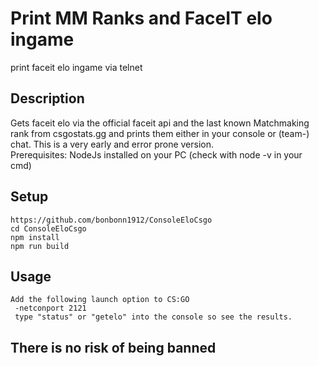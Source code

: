 # Print MM Ranks and FaceIT elo ingame
print faceit elo ingame via telnet

## Description
Gets faceit elo via the official faceit api and the last known Matchmaking rank from csgostats.gg and prints them either in your console or (team-) chat. 
This is a very early and error prone version. <br>
Prerequisites: NodeJs installed on your PC (check with node -v in your cmd)
 
## Setup
    https://github.com/bonbonn1912/ConsoleEloCsgo
    cd ConsoleEloCsgo
    npm install
    npm run build 
    
## Usage
    Add the following launch option to CS:GO  
     -netconport 2121  
     type "status" or "getelo" into the console so see the results. 
     
## There is no risk of being banned
